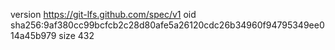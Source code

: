 version https://git-lfs.github.com/spec/v1
oid sha256:9af380cc99bcfcb2c28d80afe5a26120cdc26b34960f94795349ee014a45b979
size 432

